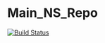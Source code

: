 # Main_NS_Repo

[![Build Status](https://travis-ci.com/APC524-NS-Project/Main_NS_Repo.svg?branch=master)](https://travis-ci.com/APC524-NS-Project/Main_NS_Repo)
